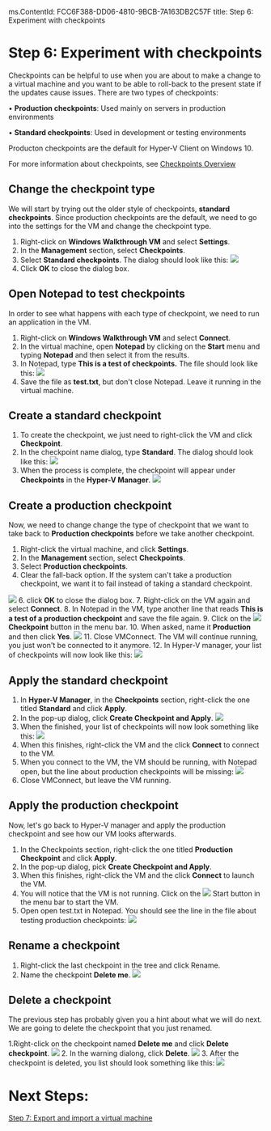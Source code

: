 ms.ContentId: FCC6F388-DD06-4810-9BCB-7A163DB2C57F
title: Step 6: Experiment with checkpoints

# Step 6: Experiment with checkpoints #

Checkpoints can be helpful to use when you are about to make a change to a virtual machine and you want to be able to roll-back to the present state if the updates cause issues. There are two types of checkpoints:

•	**Production checkpoints**: Used mainly on servers in production environments 

•	**Standard checkpoints**: Used in development or testing environments 


Producton checkpoints are the default for Hyper-V Client on Windows 10.

For more information about checkpoints, see [Checkpoints Overview](..\about\checkpoints_overview.md)


## Change the checkpoint type ##
We will start by trying out the older style of checkpoints, **standard checkpoints**. Since production checkpoints are the default, we need to go into the settings for the VM and change the checkpoint type.

1. Right-click on **Windows Walkthrough VM** and select **Settings**.
2. In the **Management** section, select **Checkpoints**.
3.	Select **Standard checkpoints**. The dialog should look like this:
![](media/standard.png)
4.	Click **OK** to close the dialog box.

## Open Notepad to test checkpoints ##
In order to see what happens with each type of checkpoint, we need to run an application in the VM. 
1. Right-click on **Windows Walkthrough VM** and select **Connect**.
2. In the virtual machine, open **Notepad** by clicking on the **Start** menu and typing **Notepad** and then select it from the results. 
3. In Notepad,  type **This is a test of checkpoints.** The file should look like this:
![](media/standard_notepad.png)
4. Save the file as **test.txt**, but don't close Notepad. Leave it running in the virtual machine.

## Create a standard checkpoint ##
1. To create the checkpoint, we just need to right-click the VM and click **Checkpoint**. 
2. In the checkpoint name dialog, type **Standard**. The dialog should look like this:
![](media/save_standard.png) 
3. When the process is complete, the checkpoint will appear under **Checkpoints** in the **Hyper-V Manager**.
![](media/standard_complete.png) 

## Create a production checkpoint ##
Now, we need to change change the type of checkpoint that we want to take back to **Production checkpoints** before we take another checkpoint.

1.	Right-click the virtual machine, and click **Settings**.
2.	In the **Management** section, select **Checkpoints**.
3.	Select **Production checkpoints**.
4.  Clear the fall-back option. If the system can't take a production checkpoint, we want it to fail instead of taking a standard checkpoint.

![](media/production.png)
6.	click **OK** to close the dialog box.
7.	Right-click on the VM again and select **Connect**.
8.	In Notepad in the VM, type another line that reads **This is a test of a production checkpoint** and save the file again.
9.	Click on the ![](media/checkpoint_button.png) **Checkpoint** button in the menu bar.
10.	When asked, name it **Production** and then click **Yes**.
![](media/production_CheckpointName.png) 
11. Close VMConnect. The VM will continue running, you just won't be connected to it anymore.
12. In Hyper-V manager, your list of checkpoints will now look like this:
![](media/production_complete.png)



## Apply the standard checkpoint ##

1.	In **Hyper-V Manager**, in the **Checkpoints** section, right-click the one titled **Standard** and click **Apply**.
3.	In the pop-up dialog, click **Create Checkpoint and Apply**. 
![](media/apply_standard.png)
4. When the finished, your list of checkpoints will now look something like this:
![](media/standard_applied.png)
5. When this finishes, right-click the VM and the click **Connect** to connect to the VM. 
6. When you connect to the VM, the VM should be running, with Notepad open, but the line about production checkpoints will be missing:
![](media/standard_applied_notepad.png)
7. Close VMConnect, but leave the VM running.


## Apply the production checkpoint ##
Now, let's go back to Hyper-V manager and apply the production checkpoint and see how our VM looks afterwards.

1.	In the Checkpoints section, right-click the one titled **Production Checkpoint** and click **Apply**.
2.	In the pop-up dialog, pick **Create Checkpoint and Apply**. 
3. When this finishes, right-click the VM and the click **Connect** to launch the VM. 
4. You will notice that the VM is not running. Click on the ![](media/vmconnect_start_button.png) Start button in the menu bar to start the VM.
5. Open open test.txt in Notepad. You should see the line in the file about testing production checkpoints:
![](media/production_notepad.png)
	

## Rename a checkpoint ##
1. Right-click the last checkpoint in the tree and click Rename.
2. Name the checkpoint **Delete me**.
![](media/delete_me.png)

## Delete a checkpoint ##
The previous step has probably given you a hint about what we will do next. We are going to delete the checkpoint that you just renamed.

1.Right-click on the checkpoint named **Delete me** and click **Delete checkpoint**. 
![](media/delete_checkpoint.png)
2. In the warning dialong, click **Delete**. 
![](media/delete_warn.png)
3. After the checkpoint is deleted, you list should look something like this:
![](media/after_delete.png)


# Next Steps: #
[Step 7: Export and import a virtual machine](step7.md)


